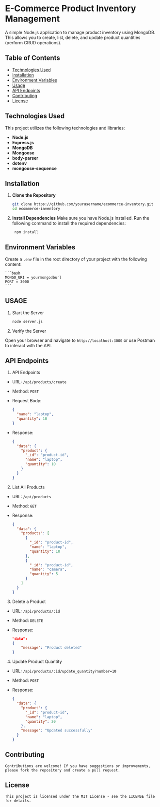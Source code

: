 # E-Commerce Product Inventory Management

A simple Node.js application to manage product inventory using MongoDB. This allows you to create, list, delete, and update product quantities (perform CRUD operations).

## Table of Contents

- [Technologies Used](#technologies-used)
- [Installation](#installation)
- [Environment Variables](#environment-variables)
- [Usage](#usage)
- [API Endpoints](#api-endpoints)
- [Contributing](#contributing)
- [License](#license)

## Technologies Used

This project utilizes the following technologies and libraries:

- **Node.js**
- **Express.js**
- **MongoDB**
- **Mongoose**
- **body-parser**
- **dotenv**
- **mongoose-sequence**

## Installation

1. **Clone the Repository**

   ```bash
   git clone https://github.com/yourusername/ecommerce-inventory.git
   cd ecommerce-inventory
   ```

2. **Install Dependencies**
   Make sure you have Node.js installed. Run the following command to install the required dependencies:

   ```bash
    npm install
   ```

## Environment Variables
Create a `.env` file in the root directory of your project with the following content:

    ```bash
    MONGO_URI = yourmongodburl
    PORT = 3000
    ```

## USAGE

1. Start the Server

   ```bash
   node server.js
   ```

2. Verify the Server

Open your browser and navigate to `http://localhost:3000` or use Postman to interact with the API.

## API Endpoints

1. API Endpoints

- URL: `/api/products/create`
- Method: `POST`
- Request Body:

  ```json
  {
    "name": "laptop",
    "quantity": 10
  }

  ```

- Response:
  ```json
  {
    "data": {
      "product": {
        "_id": "product-id",
        "name": "laptop",
        "quantity": 10
      }
    }
  }
  ```

2. List All Products

- URL: `/api/products`
- Method: `GET`
- Response:

  ```json
  {
    "data": {
      "products": [
        {
          "_id": "product-id",
          "name": "laptop",
          "quantity": 10
        },
        {
          "_id": "product-id",
          "name": "camera",
          "quantity": 5
        }
      ]
    }
  }
  ```

3. Delete a Product

- URL: `/api/products/:id`
- Method: `DELETE`
- Response:

  ```json {
  "data":
  {
      "message": "Product deleted"
  }
  ```

4. Update Product Quantity

- URL: `/api/products/:id/update_quantity?number=10`
- Method: `POST`
- Response:

  ```json
  {
    "data": {
      "product": {
        "_id": "product-id",
        "name": "laptop",
        "quantity": 20
      },
      "message": "Updated successfully"
    }
  }
  ```

## Contributing

    Contributions are welcome! If you have suggestions or improvements, please fork the repository and create a pull request.

## License

    This project is licensed under the MIT License - see the LICENSE file for details.
